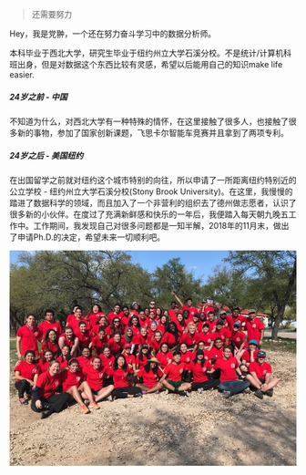 > 还需要努力

Hey，我是党翀，一个还在努力奋斗学习中的数据分析师。

本科毕业于西北大学，研究生毕业于纽约州立大学石溪分校。不是统计/计算机科班出身，但是对数据这个东西比较有灵感，希望以后能用自己的知识make life easier.

##### 24岁之前 - 中国
不知道为什么，对西北大学有一种特殊的情怀，在这里接触了很多人，也接触了很多新的事物，参加了国家创新课题，飞思卡尔智能车竞赛并且拿到了两项专利。

##### 24岁之后 - 美国纽约
在出国留学之前就对纽约这个城市特别的向往，所以申请了一所距离纽约特别近的公立学校 - 纽约州立大学石溪分校(Stony Brook University)。在这里，我慢慢的踏进了数据科学的领域，而且加入了一个非营利的组织去了德州做志愿者，认识了很多新的小伙伴。在度过了充满新鲜感和快乐的一年后，我便踏入每天朝九晚五工作中。工作期间，我发现自己对很多问题都是一知半解，2018年的11月末，做出了申请Ph.D.的决定，希望未来一切顺利吧。

![Texas Trip](/img/texas-cd.jpg)

